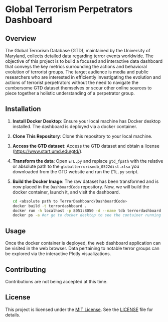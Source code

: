 # Global Terrorism Perpetrators Dashboard

## Overview

The Global Terrorism Database (GTD), maintained by the University of 
Maryland, collects detailed data regarding terror events worldwide. The 
objective of this project is to build a focused and interactive data dashboard 
that conveys the key metrics surrounding the actions and behavioral 
evolution of terrorist groups. The target audience is media and public 
researchers who are interested in efficiently investigating the evolution and 
actions of terrorist perpetrators without the need to navigate the 
cumbersome GTD dataset themselves or scour other online sources to piece 
together a holistic understanding of a perpetrator group.

## Installation

1. **Install Docker Desktop**: 
   Ensure your local machine has Docker desktop installed. The dashboard is deployed via a docker container.

2. **Clone This Repository**: 
   Clone this repository to your local machine.

3. **Access the GTD dataset**: 
   Access the GTD dataset and obtain a license (https://www.start.umd.edu/gtd/).

4. **Transform the data**: 
   Open `ETL.py` and replace `gtd_fpath` with the relative or absolute path to the `globalterrorismdb_0522dist.xlsx` you downloaded from the GTD website and run the `ETL.py` script.

5. **Build the Docker Image**: 
   The raw dataset has been transformed and is now placed in the `DashboardCode` repository. Now, we will build the docker container, launch it, and visit the dashboard.

   ```bash
   cd <absolute path to TerrorDashboard/DashboardCode>
   docker build -t terrordashboard .
   docker run -h localhost -p 8051:8050 -d --name tdb terrordashboard
   docker ps -a #or go to docker desktop to see the container running on: http://localhost:8051
   ```

## Usage

Once the docker container is deployed, the web dashboard application can be visited in the web browser. Data pertaining to notable terror groups can be explored via the interactive Plotly visualizations.

## Contributing

Contributions are not being accepted at this time.

## License

This project is licensed under the [MIT License](LICENSE). See the [LICENSE](LICENSE) file for details.
